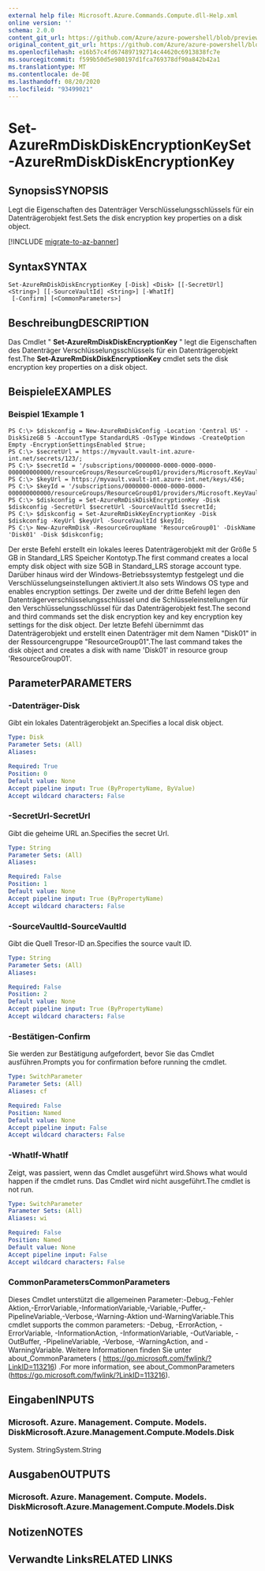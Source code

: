 ```yaml
---
external help file: Microsoft.Azure.Commands.Compute.dll-Help.xml
online version: ''
schema: 2.0.0
content_git_url: https://github.com/Azure/azure-powershell/blob/preview/src/ResourceManager/Compute/Stack/Commands.Compute/help/Set-AzureRmDiskDiskEncryptionKey.md
original_content_git_url: https://github.com/Azure/azure-powershell/blob/preview/src/ResourceManager/Compute/Stack/Commands.Compute/help/Set-AzureRmDiskDiskEncryptionKey.md
ms.openlocfilehash: e16b57c4fd674897192714c44620c6913838fc7e
ms.sourcegitcommit: f599b50d5e980197d1fca769378df90a842b42a1
ms.translationtype: MT
ms.contentlocale: de-DE
ms.lasthandoff: 08/20/2020
ms.locfileid: "93499021"
---
```

# <span data-ttu-id="88199-101">Set-AzureRmDiskDiskEncryptionKey</span><span class="sxs-lookup"><span data-stu-id="88199-101">Set-AzureRmDiskDiskEncryptionKey</span></span>

## <span data-ttu-id="88199-102">Synopsis</span><span class="sxs-lookup"><span data-stu-id="88199-102">SYNOPSIS</span></span>
<span data-ttu-id="88199-103">Legt die Eigenschaften des Datenträger Verschlüsselungsschlüssels für ein Datenträgerobjekt fest.</span><span class="sxs-lookup"><span data-stu-id="88199-103">Sets the disk encryption key properties on a disk object.</span></span>

[!INCLUDE [migrate-to-az-banner](../../includes/migrate-to-az-banner.md)]

## <span data-ttu-id="88199-104">Syntax</span><span class="sxs-lookup"><span data-stu-id="88199-104">SYNTAX</span></span>

```
Set-AzureRmDiskDiskEncryptionKey [-Disk] <Disk> [[-SecretUrl] <String>] [[-SourceVaultId] <String>] [-WhatIf]
 [-Confirm] [<CommonParameters>]
```

## <span data-ttu-id="88199-105">Beschreibung</span><span class="sxs-lookup"><span data-stu-id="88199-105">DESCRIPTION</span></span>
<span data-ttu-id="88199-106">Das Cmdlet " **Set-AzureRmDiskDiskEncryptionKey** " legt die Eigenschaften des Datenträger Verschlüsselungsschlüssels für ein Datenträgerobjekt fest.</span><span class="sxs-lookup"><span data-stu-id="88199-106">The **Set-AzureRmDiskDiskEncryptionKey** cmdlet sets the disk encryption key properties on a disk object.</span></span>

## <span data-ttu-id="88199-107">Beispiele</span><span class="sxs-lookup"><span data-stu-id="88199-107">EXAMPLES</span></span>

### <span data-ttu-id="88199-108">Beispiel 1</span><span class="sxs-lookup"><span data-stu-id="88199-108">Example 1</span></span>
```
PS C:\> $diskconfig = New-AzureRmDiskConfig -Location 'Central US' -DiskSizeGB 5 -AccountType StandardLRS -OsType Windows -CreateOption Empty -EncryptionSettingsEnabled $true;
PS C:\> $secretUrl = https://myvault.vault-int.azure-int.net/secrets/123/;
PS C:\> $secretId = '/subscriptions/0000000-0000-0000-0000-000000000000/resourceGroups/ResourceGroup01/providers/Microsoft.KeyVault/vaults/TestVault123';
PS C:\> $keyUrl = https://myvault.vault-int.azure-int.net/keys/456;
PS C:\> $keyId = '/subscriptions/0000000-0000-0000-0000-000000000000/resourceGroups/ResourceGroup01/providers/Microsoft.KeyVault/vaults/TestVault456';
PS C:\> $diskconfig = Set-AzureRmDiskDiskEncryptionKey -Disk $diskconfig -SecretUrl $secretUrl -SourceVaultId $secretId;
PS C:\> $diskconfig = Set-AzureRmDiskKeyEncryptionKey -Disk $diskconfig -KeyUrl $keyUrl -SourceVaultId $keyId;
PS C:\> New-AzureRmDisk -ResourceGroupName 'ResourceGroup01' -DiskName 'Disk01' -Disk $diskconfig;
```

<span data-ttu-id="88199-109">Der erste Befehl erstellt ein lokales leeres Datenträgerobjekt mit der Größe 5 GB in Standard_LRS Speicher Kontotyp.</span><span class="sxs-lookup"><span data-stu-id="88199-109">The first command creates a local empty disk object with size 5GB in Standard_LRS storage account type.</span></span>  <span data-ttu-id="88199-110">Darüber hinaus wird der Windows-Betriebssystemtyp festgelegt und die Verschlüsselungseinstellungen aktiviert.</span><span class="sxs-lookup"><span data-stu-id="88199-110">It also sets Windows OS type and enables encryption settings.</span></span>
<span data-ttu-id="88199-111">Der zweite und der dritte Befehl legen den Datenträgerverschlüsselungsschlüssel und die Schlüsseleinstellungen für den Verschlüsselungsschlüssel für das Datenträgerobjekt fest.</span><span class="sxs-lookup"><span data-stu-id="88199-111">The second and third commands set the disk encryption key and key encryption key settings for the disk object.</span></span>
<span data-ttu-id="88199-112">Der letzte Befehl übernimmt das Datenträgerobjekt und erstellt einen Datenträger mit dem Namen "Disk01" in der Ressourcengruppe "ResourceGroup01".</span><span class="sxs-lookup"><span data-stu-id="88199-112">The last command takes the disk object and creates a disk with name 'Disk01' in resource group 'ResourceGroup01'.</span></span>

## <span data-ttu-id="88199-113">Parameter</span><span class="sxs-lookup"><span data-stu-id="88199-113">PARAMETERS</span></span>

### <span data-ttu-id="88199-114">-Datenträger</span><span class="sxs-lookup"><span data-stu-id="88199-114">-Disk</span></span>
<span data-ttu-id="88199-115">Gibt ein lokales Datenträgerobjekt an.</span><span class="sxs-lookup"><span data-stu-id="88199-115">Specifies a local disk object.</span></span>

```yaml
Type: Disk
Parameter Sets: (All)
Aliases: 

Required: True
Position: 0
Default value: None
Accept pipeline input: True (ByPropertyName, ByValue)
Accept wildcard characters: False
```

### <span data-ttu-id="88199-116">-SecretUrl</span><span class="sxs-lookup"><span data-stu-id="88199-116">-SecretUrl</span></span>
<span data-ttu-id="88199-117">Gibt die geheime URL an.</span><span class="sxs-lookup"><span data-stu-id="88199-117">Specifies the secret Url.</span></span>

```yaml
Type: String
Parameter Sets: (All)
Aliases: 

Required: False
Position: 1
Default value: None
Accept pipeline input: True (ByPropertyName)
Accept wildcard characters: False
```

### <span data-ttu-id="88199-118">-SourceVaultId</span><span class="sxs-lookup"><span data-stu-id="88199-118">-SourceVaultId</span></span>
<span data-ttu-id="88199-119">Gibt die Quell Tresor-ID an.</span><span class="sxs-lookup"><span data-stu-id="88199-119">Specifies the source vault ID.</span></span>

```yaml
Type: String
Parameter Sets: (All)
Aliases: 

Required: False
Position: 2
Default value: None
Accept pipeline input: True (ByPropertyName)
Accept wildcard characters: False
```

### <span data-ttu-id="88199-120">-Bestätigen</span><span class="sxs-lookup"><span data-stu-id="88199-120">-Confirm</span></span>
<span data-ttu-id="88199-121">Sie werden zur Bestätigung aufgefordert, bevor Sie das Cmdlet ausführen.</span><span class="sxs-lookup"><span data-stu-id="88199-121">Prompts you for confirmation before running the cmdlet.</span></span>

```yaml
Type: SwitchParameter
Parameter Sets: (All)
Aliases: cf

Required: False
Position: Named
Default value: None
Accept pipeline input: False
Accept wildcard characters: False
```

### <span data-ttu-id="88199-122">-WhatIf</span><span class="sxs-lookup"><span data-stu-id="88199-122">-WhatIf</span></span>
<span data-ttu-id="88199-123">Zeigt, was passiert, wenn das Cmdlet ausgeführt wird.</span><span class="sxs-lookup"><span data-stu-id="88199-123">Shows what would happen if the cmdlet runs.</span></span> <span data-ttu-id="88199-124">Das Cmdlet wird nicht ausgeführt.</span><span class="sxs-lookup"><span data-stu-id="88199-124">The cmdlet is not run.</span></span>

```yaml
Type: SwitchParameter
Parameter Sets: (All)
Aliases: wi

Required: False
Position: Named
Default value: None
Accept pipeline input: False
Accept wildcard characters: False
```

### <span data-ttu-id="88199-125">CommonParameters</span><span class="sxs-lookup"><span data-stu-id="88199-125">CommonParameters</span></span>
<span data-ttu-id="88199-126">Dieses Cmdlet unterstützt die allgemeinen Parameter:-Debug,-Fehler Aktion,-ErrorVariable,-InformationVariable,-Variable,-Puffer,-PipelineVariable,-Verbose,-Warning-Aktion und-WarningVariable.</span><span class="sxs-lookup"><span data-stu-id="88199-126">This cmdlet supports the common parameters: -Debug, -ErrorAction, -ErrorVariable, -InformationAction, -InformationVariable, -OutVariable, -OutBuffer, -PipelineVariable, -Verbose, -WarningAction, and -WarningVariable.</span></span> <span data-ttu-id="88199-127">Weitere Informationen finden Sie unter about_CommonParameters ( https://go.microsoft.com/fwlink/?LinkID=113216) .</span><span class="sxs-lookup"><span data-stu-id="88199-127">For more information, see about_CommonParameters (https://go.microsoft.com/fwlink/?LinkID=113216).</span></span>

## <span data-ttu-id="88199-128">Eingaben</span><span class="sxs-lookup"><span data-stu-id="88199-128">INPUTS</span></span>

### <span data-ttu-id="88199-129">Microsoft. Azure. Management. Compute. Models. Disk</span><span class="sxs-lookup"><span data-stu-id="88199-129">Microsoft.Azure.Management.Compute.Models.Disk</span></span>
<span data-ttu-id="88199-130">System. String</span><span class="sxs-lookup"><span data-stu-id="88199-130">System.String</span></span>

## <span data-ttu-id="88199-131">Ausgaben</span><span class="sxs-lookup"><span data-stu-id="88199-131">OUTPUTS</span></span>

### <span data-ttu-id="88199-132">Microsoft. Azure. Management. Compute. Models. Disk</span><span class="sxs-lookup"><span data-stu-id="88199-132">Microsoft.Azure.Management.Compute.Models.Disk</span></span>

## <span data-ttu-id="88199-133">Notizen</span><span class="sxs-lookup"><span data-stu-id="88199-133">NOTES</span></span>

## <span data-ttu-id="88199-134">Verwandte Links</span><span class="sxs-lookup"><span data-stu-id="88199-134">RELATED LINKS</span></span>

